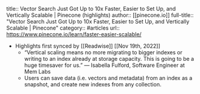 title:: Vector Search Just Got Up to 10x Faster, Easier to Set Up, and Vertically Scalable | Pinecone (highlights)
author:: [[pinecone.io]]
full-title:: "Vector Search Just Got Up to 10x Faster, Easier to Set Up, and Vertically Scalable | Pinecone"
category:: #articles
url:: https://www.pinecone.io/learn/faster-easier-scalable/

- Highlights first synced by [[Readwise]] [[Nov 19th, 2022]]
	- “Vertical scaling means no more migrating to bigger indexes or writing to an index already at storage capacity. This is going to be a huge timesaver for us.”
	  — Isabella Fulford, Software Engineer at Mem Labs
	- Users can save data (i.e. vectors and metadata) from an index as a snapshot, and create new indexes from any collection.